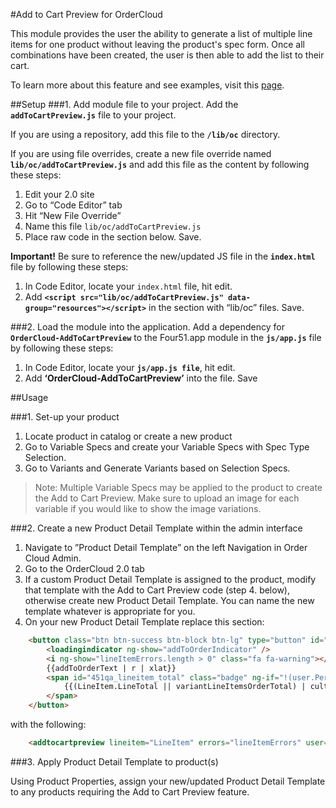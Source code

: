 #Add to Cart Preview for OrderCloud 

This module provides the user the ability to generate a list of multiple line items for one product without leaving the product's spec form. Once all combinations have been created, the user is then able to add the list to their cart.

To learn more about this feature and see examples, visit this [page](https://volition.four51ordercloud.com/store/product/AddToCartPreview).

##Setup
###1. Add module file to your project.
Add the **`addToCartPreview.js`** file to your project.

If you are using a repository, add this file to the **`/lib/oc`** directory.

If you are using file overrides, create a new file override named **`lib/oc/addToCartPreview.js`** and add this file as the content by following these steps:

 1. Edit your 2.0 site
 2. Go to “Code Editor” tab
 3. Hit “New File Override”
 4. Name this file `lib/oc/addToCartPreview.js`
 5. Place raw code in the section below. Save.

**Important!** Be sure to reference the new/updated JS file in the **`index.html`** file by following these steps:

 1. In Code Editor, locate your `index.html` file, hit edit. 
 2. Add **`<script src="lib/oc/addToCartPreview.js" data-group="resources"></script>`** in the section with “lib/oc” files.  Save.

###2. Load the module into the application.
Add a dependency for **`OrderCloud-AddToCartPreview`** to the Four51.app module in the **`js/app.js`** file by following these steps:

 1. In Code Editor, locate your **`js/app.js file`**, hit edit. 
 2. Add **‘OrderCloud-AddToCartPreview’** into the file.  Save

##Usage

###1. Set-up your product

 1. Locate product in catalog or create a new product
 2. Go to Variable Specs and create your Variable Specs with Spec Type Selection.
 3. Go to Variants and Generate Variants based on Selection Specs.

 >Note: Multiple Variable Specs may be applied to the product to create the Add to Cart Preview. Make sure to upload an image for each variable if you would like to show the image variations. 

###2. Create a new Product Detail Template within the admin interface

 1. Navigate to ”Product Detail Template” on the left Navigation in Order Cloud Admin.
 2. Go to the OrderCloud 2.0 tab
 3. If a custom Product Detail Template is assigned to the product, modify that template with the Add to Cart Preview code (step 4. below), otherwise create new Product Detail Template. You can name the new template whatever is appropriate for you.  
 4. On your new Product Detail Template replace this section: 

```html
    <button class="btn btn-success btn-block btn-lg" type="button" id="451_btn_orderadd" ng-click="addToOrder()">
        <loadingindicator ng-show="addToOrderIndicator" />
        <i ng-show="lineItemErrors.length > 0" class="fa fa-warning"></i>
        {{addToOrderText | r | xlat}}
        <span id="451qa_lineitem_total" class="badge" ng-if="!(user.Permissions.contains('HidePricing')) && (LineItem.LineTotal || variantLineItemsOrderTotal) > 0">
            {{(LineItem.LineTotal || variantLineItemsOrderTotal) | culturecurrency}}
        </span>
    </button>
```

with the following:

```html
    <addtocartpreview lineitem="LineItem" errors="lineItemErrors" user="user"></addtocartpreview>
```

###3. Apply Product Detail Template to product(s)

Using Product Properties, assign your new/updated Product Detail Template to any products requiring the Add to Cart Preview feature.
